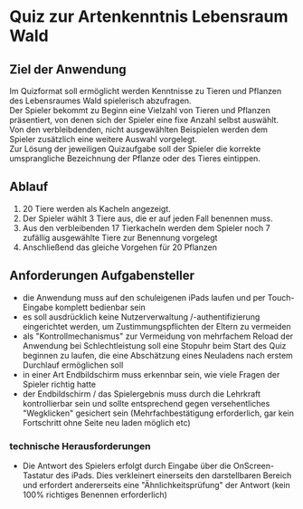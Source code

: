 # Quiz zur Artenkenntnis Lebensraum Wald

## Ziel der Anwendung

Im Quizformat soll ermöglicht werden Kenntnisse zu Tieren und Pflanzen des Lebensraumes Wald spielerisch abzufragen.</br>
Der Spieler bekommt zu Beginn eine Vielzahl von Tieren und Pflanzen präsentiert, von denen sich der Spieler eine fixe Anzahl selbst auswählt. Von den verbleibdenden, nicht ausgewählten Beispielen werden dem Spieler zusätzlich eine weitere Auswahl vorgelegt.</br>
Zur Lösung der jeweiligen Quizaufgabe soll der Spieler die korrekte umsprangliche Bezeichnung der Pflanze oder des Tieres eintippen.</br>

## Ablauf

1. 20 Tiere werden als Kacheln angezeigt.
2. Der Spieler wählt 3 Tiere aus, die er auf jeden Fall benennen muss.
3. Aus den verbleibenden 17 Tierkacheln werden dem Spieler noch 7 zufällig ausgewählte Tiere zur Benennung vorgelegt
4. Anschließend das gleiche Vorgehen für 20 Pflanzen

## Anforderungen Aufgabensteller

- die Anwendung muss auf den schuleigenen iPads laufen und per Touch-Eingabe komplett bedienbar sein
- es soll ausdrücklich keine Nutzerverwaltung /-authentifizierung eingerichtet werden, um Zustimmungspflichten der Eltern zu vermeiden
- als "Kontrollmechanismus" zur Vermeidung von mehrfachem Reload der Anwendung bei Schlechtleistung soll eine Stopuhr beim Start des Quiz beginnen zu laufen, die eine Abschätzung eines Neuladens nach erstem Durchlauf ermöglichen soll
- in einer Art Endbildschirm muss erkennbar sein, wie viele Fragen der Spieler richtig hatte
- der Endbildschirm / das Spielergebnis muss durch die Lehrkraft kontrollierbar sein und sollte entsprechend gegen versehentliches "Wegklicken" gesichert sein (Mehrfachbestätigung erforderlich, gar kein Fortschritt ohne Seite neu laden möglich etc)


### technische Herausforderungen

- Die Antwort des Spielers erfolgt durch Eingabe über die OnScreen-Tastatur des iPads. Dies verkleinert einerseits den darstellbaren Bereich und erfordert andererseits eine "Ähnlichkeitsprüfung" der Antwort (kein 100% richtiges Benennen erforderlich)